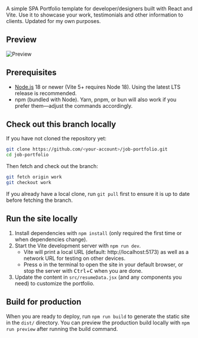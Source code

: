 A simple SPA Portfolio template for developer/designers built with React and Vite. Use it to showcase your work, testimonials and other information to clients. Updated for my own purposes.

## Preview
![Preview](https://matthewdbaldwin.com/images/preview.jpg)

## Prerequisites
- [Node.js](https://nodejs.org/) 18 or newer (Vite 5+ requires Node 18). Using the latest LTS release is recommended.
- npm (bundled with Node). Yarn, pnpm, or bun will also work if you prefer them—adjust the commands accordingly.

## Check out this branch locally

If you have not cloned the repository yet:

```bash
git clone https://github.com/<your-account>/job-portfolio.git
cd job-portfolio
```

Then fetch and check out the branch:

```bash
git fetch origin work
git checkout work
```

If you already have a local clone, run `git pull` first to ensure it is up to date before fetching the branch.

## Run the site locally
1. Install dependencies with `npm install` (only required the first time or when dependencies change).
2. Start the Vite development server with `npm run dev`.
   * Vite will print a local URL (default: http://localhost:5173) as well as a network URL for testing on other devices.
   * Press <kbd>o</kbd> in the terminal to open the site in your default browser, or stop the server with <kbd>Ctrl</kbd>+<kbd>C</kbd> when you are done.
3. Update the content in `src/resumeData.jsx` (and any components you need) to customize the portfolio.

## Build for production
When you are ready to deploy, run `npm run build` to generate the static site in the `dist/` directory. You can preview the production build locally with `npm run preview` after running the build command.

